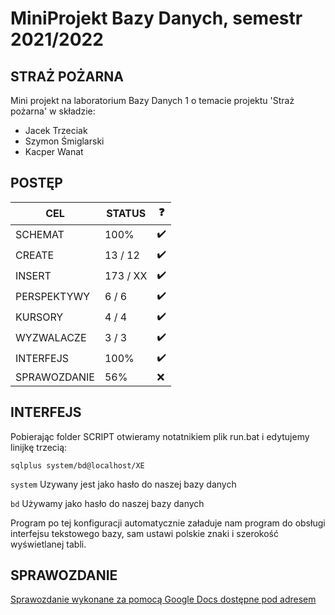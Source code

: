 # MiniProjekt Bazy Danych, semestr 2021/2022
## STRAŻ POŻARNA
Mini projekt na laboratorium Bazy Danych 1 o temacie projektu 'Straż pożarna' w składzie:

- Jacek Trzeciak
- Szymon Śmiglarski
- Kacper Wanat

## POSTĘP
| CEL | STATUS | ❓ |
| ------ | ------ | ------ |
| SCHEMAT | 100% | ✔️ |
| CREATE | 13 / 12 | ✔️ |
| INSERT | 173 / XX | ✔️ |
| PERSPEKTYWY | 6 / 6 | ✔️ |
| KURSORY | 4 / 4 | ✔️ |
| WYZWALACZE | 3 / 3 | ✔️ |
| INTERFEJS | 100% | ✔️ |
| SPRAWOZDANIE | 56% | ❌ |

## INTERFEJS
Pobierając folder SCRIPT otwieramy notatnikiem plik run.bat i edytujemy linijkę trzecią:
```
sqlplus system/bd@localhost/XE
```
```system``` Uzywany jest jako hasło do naszej bazy danych

```bd``` Używamy jako hasło do naszej bazy danych

Program po tej konfiguracji automatycznie załaduje nam program do obsługi interfejsu tekstowego bazy, sam ustawi polskie znaki i szerokość wyświetlanej tabli.

## SPRAWOZDANIE
[Sprawozdanie wykonane za pomocą Google Docs dostępne pod adresem](https://docs.google.com/document/d/1XcoI_pxX_Y333Jj1p_CGyhO-n63axE0nCOTYTN7aZMc/edit?usp=sharing "Google Docs")
